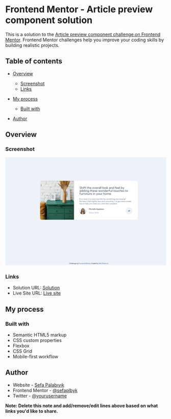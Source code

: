 # Frontend Mentor - Article preview component solution

This is a solution to the [Article preview component challenge on Frontend Mentor](https://www.frontendmentor.io/challenges/article-preview-component-dYBN_pYFT). Frontend Mentor challenges help you improve your coding skills by building realistic projects. 

## Table of contents

- [Overview](#overview)
  - [Screenshot](#screenshot)
  - [Links](#links)
- [My process](#my-process)
  - [Built with](#built-with)
  
- [Author](#author)


## Overview


### Screenshot

![](./ss.png)


### Links

- Solution URL: [Solution](https://github.com/sefaplbyk/javaScript/tree/main/Frontend-Mentor-Js/article-preview-component-master)
- Live Site URL: [Live site](https://sefaplbyk.github.io/javaScript/Frontend-Mentor-Js/article-preview-component-master/)

## My process

### Built with

- Semantic HTML5 markup
- CSS custom properties
- Flexbox
- CSS Grid
- Mobile-first workflow


## Author

- Website - [Sefa Palabıyık](https://www.your-site.com)
- Frontend Mentor - [@sefaplbyk](https://www.frontendmentor.io/profile/sefaplbyk)
- Twitter - [@yourusername](https://www.twitter.com/yourusername)

**Note: Delete this note and add/remove/edit lines above based on what links you'd like to share.**
